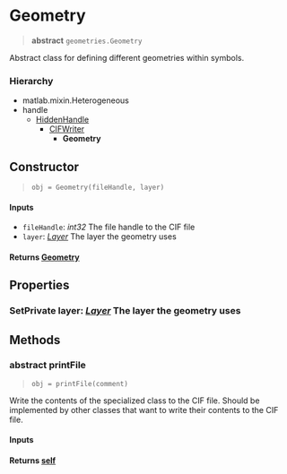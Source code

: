 # Geometry
> **abstract** `geometries.Geometry`

Abstract class for defining different geometries within symbols.

### Hierarchy
- matlab.mixin.Heterogeneous
- handle
    - [HiddenHandle](../hiddensupers/HiddenHandle.md)
        - [CIFWriter](../definitions/CIFWriter.md)
            - **Geometry**
            
## Constructor
> `obj = Geometry(fileHandle, layer)`

#### Inputs
- `fileHandle`: *int32* The file handle to the CIF file
- `layer`: *[Layer](../definitions/Layer.md)* The layer the geometry uses

#### Returns [Geometry](#geometry)

## Properties
### **SetPrivate** layer: *[Layer](../definitions/Layer.md)* The layer the geometry uses

## Methods
### **abstract** printFile
> `obj = printFile(comment)`

Write the contents of the specialized class to the CIF file. Should be implemented by other classes that want to write their contents to the CIF file.

#### Inputs

#### Returns [self](#geometry)